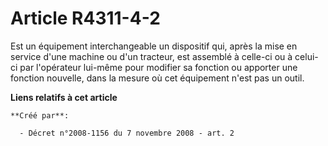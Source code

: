 # Article R4311-4-2

Est un équipement interchangeable un dispositif qui, après la mise en service d'une machine ou d'un tracteur, est assemblé à
celle-ci ou à celui-ci par l'opérateur lui-même pour modifier sa fonction ou apporter une fonction nouvelle, dans la mesure
où cet équipement n'est pas un outil.

**Liens relatifs à cet article**

	**Créé par**:

	  - Décret n°2008-1156 du 7 novembre 2008 - art. 2

